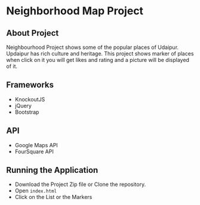 # Neighborhood Map Project

## About Project
Neighbourhood Project shows some of the popular places of Udaipur. Updaipur has rich culture and heritage. This project shows marker of places when click on it you will get likes and rating and a picture will be displayed of it.

## Frameworks
* KnockoutJS
* jQuery
* Bootstrap

## API
* Google Maps API
* FourSquare API

## Running the Application
* Download the Project Zip file or Clone the repository.
* Open `index.html`
* Click on the List or the Markers
